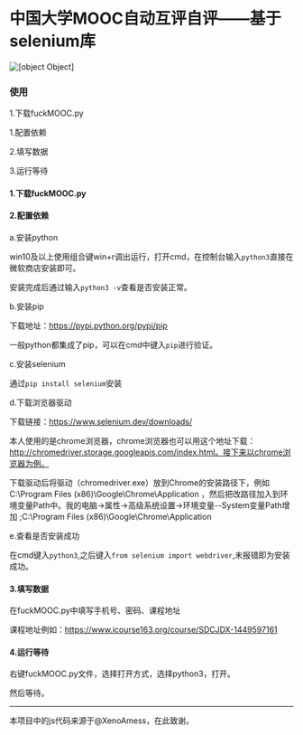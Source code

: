 # 中国大学MOOC自动互评自评——基于selenium库
![[object Object]](https://socialify.git.ci/lylelove/fuckMOOC/image?description=1&language=1&name=1&owner=1&theme=Dark)
### 使用

1.下载fuckMOOC.py

1.配置依赖

2.填写数据

3.运行等待

#### 1.下载fuckMOOC.py

#### 2.配置依赖

a.安装python

win10及以上使用组合键win+r调出运行，打开cmd，在控制台输入```python3```直接在微软商店安装即可。

安装完成后通过输入```python3 -v```查看是否安装正常。

b.安装pip

下载地址：https://pypi.python.org/pypi/pip

一般python都集成了pip，可以在cmd中键入```pip```进行验证。

c.安装selenium

通过```pip install selenium```安装

d.下载浏览器驱动

下载链接：https://www.selenium.dev/downloads/

本人使用的是chrome浏览器，chrome浏览器也可以用这个地址下载：http://chromedriver.storage.googleapis.com/index.html。接下来以chrome浏览器为例。

下载驱动后将驱动（chromedriver.exe）放到Chrome的安装路径下，例如 C:\Program Files (x86)\Google\Chrome\Application  ，然后把改路径加入到环境变量Path中。我的电脑->属性->高级系统设置->环境变量--System变量Path增加 ;C:\Program Files (x86)\Google\Chrome\Application

e.查看是否安装成功

在cmd键入```python3```,之后键入```from selenium import webdriver```,未报错即为安装成功。

#### 3.填写数据

在fuckMOOC.py中填写手机号、密码、课程地址

课程地址例如：https://www.icourse163.org/course/SDCJDX-1449597161

#### 4.运行等待

右键fuckMOOC.py文件，选择打开方式，选择python3，打开。

然后等待。



------

本项目中的js代码来源于@XenoAmess，在此致谢。





